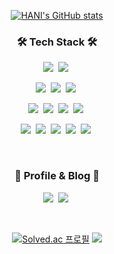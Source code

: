 <div align="center">
  
[![HANI's GitHub stats](https://github-readme-stats.vercel.app/api?username=pear96&title_color=f6f2fa&icon_color=fbc7d4&locale=kr&text_color=f6f2fa&show_icons=true&bg_color=30,9796f0,fbc7d4&hide=stars,issues)](https://github.com/anuraghazra/github-readme-stats)

  
<h3 align="center">🛠 Tech Stack 🛠</h3>

<p align="center">
  <img src="https://img.shields.io/badge/Python-3766AB?style=for-the-badge&logo=Python&logoColor=white"/>&nbsp 
  <img src="https://img.shields.io/badge/Java-007396?style=for-the-badge&logo=Java&logoColor=white"/>&nbsp
</p>
<p align="center">
  <img src="https://img.shields.io/badge/Django-092E20?style=for-the-badge&logo=Django&logoColor=white"/>&nbsp 
  <img src="https://img.shields.io/badge/SpringBoot-6DB33F?style=for-the-badge&logo=Spring&logoColor=white"/>&nbsp 
  <img src="https://img.shields.io/badge/Mysql-00618b?style=for-the-badge&logo=MySql&logoColor=white"/>&nbsp
</p>
<p align="center">
  <img src="https://img.shields.io/badge/AWS-f79400?style=for-the-badge&logo=amazon-aws&logoColor=222e3c"/>&nbsp 
  <img src="https://img.shields.io/badge/Jenkins-D24939?style=for-the-badge&logo=Jenkins&logoColor=white"/>&nbsp 
  <img src="https://img.shields.io/badge/Nginx-009639?style=for-the-badge&logo=NGINX&logoColor=white"/>&nbsp 
  <img src="https://img.shields.io/badge/Docker-2496ED?style=for-the-badge&logo=Docker&logoColor=white"/>&nbsp 
</p>
<p align="center">
  <img src="https://img.shields.io/badge/Jira-0052cc?style=for-the-badge&logo=jirasoftware&logoColor=white"/>&nbsp 
  <img src="https://img.shields.io/badge/MatterMost-0058cc?style=for-the-badge&logo=mattermost&logoColor=white"/>&nbsp
  <img src="https://img.shields.io/badge/GitHub-181717?style=for-the-badge&logo=Github&logoColor=white"/>&nbsp 
  <img src="https://img.shields.io/badge/GitLab-fca121?style=for-the-badge&logo=Gitlab&logoColor=white"/>&nbsp 
  <img src="https://img.shields.io/badge/Figma-f24e1e?style=for-the-badge&logo=Figma&logoColor=white"/>&nbsp 
</p>

</br>

<h3 align="center">💜 Profile & Blog 💜</h3>

<p align="center">
  <a href="https://www.notion.so/haney0y/49f22687e1ad40ed8aef9d876e3ccf18"><img src="https://img.shields.io/badge/Notion-000000?style=for-the-badge&logo=Notion&logoColor=white"/></a>&nbsp
  <a href="https://sostl.tistory.com/"><img src="https://img.shields.io/badge/Tistory-000000?style=for-the-badge"/></a>&nbsp 
</p>
  
</br>

  [![Solved.ac
프로필](http://mazassumnida.wtf/api/mini/generate_badge?boj=healgorithm)](https://solved.ac/healgorithm)
  <a href="https://hits.seeyoufarm.com"><img src="https://hits.seeyoufarm.com/api/count/incr/badge.svg?url=https%3A%2F%2Fgithub.com%2Fpear96&count_bg=%239796F0&title_bg=%23555555&icon=github.svg&icon_color=%23F6F2FA&title=hits&edge_flat=false"/></a>
  
</div>
